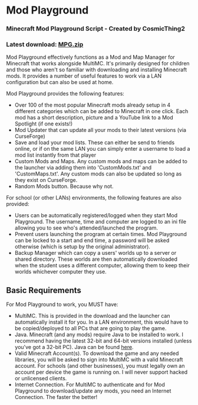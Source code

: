 # Mod Playground

### Minecraft Mod Playground Script - Created by CosmicThing2
### Latest download: [MPG.zip](https://github.com/CosmicThing2/Mod-Playground/raw/master/MPG/MPG.zip)

Mod Playground effectively functions as a Mod and Map Manager for Minecraft that works alongside MultiMC. It's primarily designed for children and those who aren't so familiar with downloading and installing Minecraft mods. It provides a number of useful features to work via a LAN configuration but can also be used at home.

Mod Playground provides the following features:
- Over 100 of the most popular Minecraft mods already setup in 4 different categories which can be added to Minecraft in one click. Each mod has a short description, picture and a YouTube link to a Mod Spotlight (if one exists!)
- Mod Updater that can update all your mods to their latest versions (via CurseForge)
- Save and load your mod lists. These can either be send to friends online, or if on the same LAN you can simply enter a username to load a mod list instantly from that player
- Custom Mods and Maps. Any custom mods and maps can be added to the launcher via adding them into 'CustomMods.txt' and 'CustomMaps.txt'. Any custom mods can also be updated so long as they exist on CurseForge.
- Random Mods button. Because why not.

For school (or other LANs) environments, the following features are also provided:
- Users can be automatically registered/logged when they start Mod Playground. The username, time and computer are logged to an ini file allowing you to see who's attended/launched the program.
- Prevent users launching the program at certain times. Mod Playground can be locked to a start and end time, a password will be asked otherwise (which is setup by the original administrator).
- Backup Manager which can copy a users' worlds up to a server or shared directory. These worlds are then automatically downloaded when the student uses a different computer, allowing them to keep their worlds whichever computer they use.

## Basic Requirements

For Mod Playground to work, you MUST have:
- MultiMC. This is provided in the download and the launcher can automatically install it for you. In a LAN environment, this would have to be copied/deployed to all PCs that are going to play the game.
- Java. Minecraft (and any mods) require Java to be installed to work. I recommend having the latest 32-bit and 64-bit versions installed (unless you've got a 32-bit PC). Java can be found [here](https://www.java.com/en/download/manual.jsp).
- Valid Minecraft Account(s). To download the game and any needed libraries, you will be asked to sign into MultiMC with a valid Minecraft account. For schools (and other businesses), you must legally own an account per device the game is running on. I will never support hacked or unlicensed clients.
- Internet Connection. For MultiMC to authenticate and for Mod Playground to download/update any mods, you need an Internet Connection. The faster the better!
